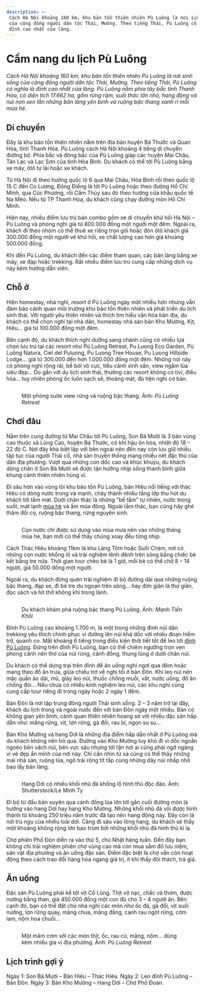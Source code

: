 ```yaml
---
description: >-
 Cách Hà Nội khoảng 160 km, khu bản tồn thiên nhiên Pù Luông là nơi sinh sống
 của cộng đồng người dân tộc Thái, Mường. Theo tiếng Thái, Pù Luông có nghĩa là
 đỉnh cao nhất của làng.
---
```


# Cẩm nang du lịch Pù Luông

_Cách Hà Nội khoảng 160 km, khu bản tồn thiên nhiên Pù Luông là nơi sinh sống của cộng đồng người dân tộc Thái, Mường. Theo tiếng Thái, Pù Luông có nghĩa là đỉnh cao nhất của làng. Pù Luông nằm phía tây bắc tỉnh Thanh Hóa, có diện tích 17.662 ha, gồm rừng rậm, suối thác lớn nhỏ, hang động và núi non xen lẫn những bản làng yên bình và ruộng bậc thang xanh rì mỗi mùa hè._

## Di chuyển

Đây là khu bảo tồn thiên nhiên nằm trên địa bàn huyện Bá Thước và Quan Hóa, tỉnh Thanh Hóa. Pù Luông cách Hà Nội khoảng 4 tiếng di chuyển đường bộ. Phía bắc và đông bắc của Pù Luông giáp các huyện Mai Châu, Tân Lạc và Lạc Sơn của tỉnh Hòa Bình. Du khách có thể tới Pù Luông bằng xe máy, ôtô tự lái hoặc xe khách.

Từ Hà Nội đi theo hướng quốc lộ 6 qua Mai Châu, Hòa Bình rồi theo quốc lộ 15 C đến Co Lương, Đông Điểng là tới Pù Luông hoặc theo đường Hồ Chí Minh, qua Cúc Phương, rồi Cẩm Thủy sau đó theo hướng cửa khẩu quốc tế Na Mèo. Nếu từ TP Thanh Hóa, du khách cũng chạy đường mòn Hồ Chí Minh.

Hiện nay, nhiều điểm lưu trú bán combo gồm xe di chuyển khứ hồi Hà Nội – Pù Luông và phòng nghỉ giá từ 800.000 đồng một người một đêm. Ngoài ra, khách đi theo nhóm có thể thuê xe riêng trọn gói hoặc đón ôtô khách giá 300.000 đồng một người vé khứ hồi, xe chất lượng cao hơn giá khoảng 500.000 đồng.

Khi đến Pù Luông, du khách đến các điểm tham quan, các bản làng bằng xe máy, xe đạp hoặc trekking. Rất nhiều điểm lưu trú cung cấp những dịch vụ này kèm hướng dẫn viên.

## Chỗ ở

Hiện homestay, nhà nghỉ, resort ở Pù Luông ngày một nhiều hơn nhưng vẫn đảm bảo cảnh quan môi trường khu bảo tồn thiên nhiên và phát triển du lịch sinh thái. Với người yêu thiên nhiên và thích tìm hiểu văn hóa bản địa, du khách có thể chọn nghỉ tại nhà dân, homestay nhà sàn bản Kho Mường, Kịt, Hiêu… giá từ 100.000 đồng một đêm.

Bên cạnh đó, du khách thích nghỉ dưỡng sang chảnh cũng có nhiều lựa chọn lưu trú tại các resort như Pù Luông Retreat, Pu Luong Eco Garden, Pù Luông Natura, Ciel del Puluong, Pu Luong Tree House, Pu Luong Hillside Lodge… giá từ 300.000 đến hơn 1.000.000 đồng một đêm. Những nơi này có phòng nghỉ rộng rãi, bể bơi vô cực, tiểu cảnh xinh xắn, view ngắm lúa siêu đẹp… Do gắn với du lịch sinh thái, thường các resort không có tivi, điều hòa… tuy nhiên phòng ốc luôn sạch sẽ, thoáng mát, đủ tiện nghi cơ bản.

<figure><img src="https://i1-dulich.vnecdn.net/2022/05/10/Puluong-retreat-Vietnam-suite-9873-4442-1652156188.jpg?w=0&#x26;h=0&#x26;q=100&#x26;dpr=1&#x26;fit=crop&#x26;s=J02mUl-Q2yBLQnDYTSGcKA" alt=""><figcaption><p>Một phòng suite view rừng và ruộng bậc thang. Ảnh: <em>Pù Luông Retreat</em></p></figcaption></figure>

## Chơi đâu

Nằm trên cung đường từ Mai Châu tới Pù Luông, Son Bá Mười là 3 bản vùng cao thuộc xã Lũng Cao, huyện Bá Thước, có khí hậu ôn hòa, nhiệt độ 18 – 22 độ C. Nơi đây khá biệt lập với bên ngoài nên đến nay còn lưu giữ nhiều tập tục của người Thái cổ, nhà sàn truyền thống mang nhiều nét đặc thù của dân địa phương. Vượt qua những con dốc cao và khúc khuỷu, du khách dừng chân ở Son Bá Mười sẽ được tận hưởng nhịp sống thanh bình giữa khung cảnh thiên nhiên hùng vĩ.

Đi sâu hơn vào vùng lõi khu bảo tồn Pù Luông, bản Hiêu nổi tiếng với thác Hiêu có dòng nước trong và mạnh, chảy thành nhiều tầng lớp thu hút du khách tới tắm mát. Dưới chân thác là những "bể tắm" tự nhiên, nước trong suốt, mát lạnh [mùa hè](https://vnexpress.net/5-trai-nghiem-tron-nong-he-o-pu-luong-4274204) và ấm mùa đông. Ngoài tắm thác, bạn cũng hãy ghé thăm đồi cọ, ruộng bậc thang, rừng nguyên sinh.

<figure><img src="https://i1-dulich.vnecdn.net/2022/05/10/coong-nuoc-Pu-Luong-8623-16509-2066-1606-1652156190.jpg?w=0&#x26;h=0&#x26;q=100&#x26;dpr=1&#x26;fit=crop&#x26;s=0O1MAz940SvYi0KOfA4_Eg" alt=""><figcaption><p>Cọn nước chỉ được sử dụng vào mùa mưa nên vào những tháng mùa hè, bạn mới có thể thấy chúng xoay đều từng nhịp.</p></figcaption></figure>

Cách Thác Hiêu khoảng 11km là khu Làng Tôm hoặc Suối Chàm, nơi có những cọn nước khổng lồ và trải nghiệm lênh đênh trên sông bằng chiếc bè kết bằng tre nứa. Thời gian tour chèo bè là 1 giờ, mỗi bè có thể chở 8 – 14 người, giá 50.000 đồng một người.

Ngoài ra, du khách đừng quên trải nghiệm đi bộ đường dài qua những ruộng bậc thang, đạp xe, đi bè tre du ngoạn trên sông… hay đơn giản là thư giãn, đọc sách và hít thở không khí trong lành.

<figure><img src="https://i1-dulich.vnecdn.net/2022/05/10/IMG-8425-6814-1598604199-1242-7544-2267-1652156190.jpg?w=0&#x26;h=0&#x26;q=100&#x26;dpr=1&#x26;fit=crop&#x26;s=9ZoGyzEqLzfDDwL9JuFyxw" alt=""><figcaption><p>Du khách khám phá ruộng bậc thang Pù Luông. Ảnh: <em>Mạnh Tiến Khôi</em></p></figcaption></figure>

Đỉnh Pù Luông cao khoảng 1.700 m, là một trong những đỉnh núi dân trekking yêu thích chinh phục vì đường lên núi khá dốc với nhiều đoạn hiểm trở, quanh co. Mất khoảng 6 tiếng trong điều kiện thời tiết tốt để leo tới [đỉnh Pù Luông](https://vnexpress.net/mua-vang-tren-dinh-pu-luong-xu-thanh-3302069). Đứng trên đỉnh Pù Luông, bạn có thể chiêm ngưỡng trọn vẹn phong cảnh nên thơ của núi rừng, cánh đồng, thung lũng ở dưới chân núi.

Du khách có thể dựng trại trên đỉnh để ăn uống nghỉ ngơi qua đêm hoặc mang theo đồ ăn trưa, giữa chiều trở về nghỉ tối ở bản Đôn. Khi leo núi nên mặc quần áo dài, mũ, giày leo núi, thuốc chống muỗi, vắt, nước uống, đồ ăn chống đói… Nếu chưa có nhiều kinh nghiệm leo núi, các khu nghỉ cũng cung cấp tour riêng đi trong ngày hoặc 2 ngày 1 đêm.

Bản Đôn là nơi tập trung đông người Thái sinh sống. 2 – 3 năm trở lại đây, khách du lịch trong và ngoài nước đến với bản Đôn ngày một nhiều. Bản có không gian yên bình, cảnh quan thiên nhiên hoang sơ với nhiều đặc sản hấp dẫn như: măng rừng, vịt, lợn rừng, gà đồi, rau bí, ngọn su su…

Bản Kho Mường và hang Dơi là những địa điểm hấp dẫn nhất ở Pù Luông mà du khách không nên bỏ qua. Đường vào Kho Mường tuy khó đi vì dốc ngoằn ngoèo bên vách núi, bên vực sâu nhưng tới tận nơi ai cũng phải ngỡ ngàng vì vẻ đẹp ẩn mình của nơi này. Chỉ cần nhìn từ xa cũng có thể thấy những mái nhà sàn, ruộng lúa, ngô trải rộng tít tắp cùng những dãy núi nhấp nhô bao lấy bản làng.

<figure><img src="https://i1-dulich.vnecdn.net/2022/05/10/vne-puluong-le-minh-ty-1593504-2774-6368-1652156192.jpg?w=0&#x26;h=0&#x26;q=100&#x26;dpr=1&#x26;fit=crop&#x26;s=9CuFp6ztKIxjVuEBK0Q7vg" alt=""><figcaption><p>Hang Dơi có nhiều khối nhũ đá khổng lồ hình thù độc đáo. Ảnh: Shutterstock/Le Minh Ty</p></figcaption></figure>

Đi bộ từ đầu bản xuyên qua cánh đồng lúa lớn tới gần cuối đường mòn là hướng vào hang Dơi hay hang Kho Mường. Những khối nhũ đá vôi được hình thành từ khoảng 250 triệu năm trước đã tạo nên hang động này. Đây còn là nơi trú ngụ của nhiều loài dơi. Càng đi sâu vào lòng hang, du khách sẽ thấy một khoảng không rộng lớn bao trùm bởi những khối nhũ đá hình thù kì lạ.

Chợ phiên Phố Đòn diễn ra vào thứ 5, chủ Nhật hàng tuần. Đến đây bạn không chỉ trải nghiệm phiên chợ vùng cao mà còn mua sắm đồ lưu niệm, sản vật địa phương và ăn uống đặc sản. Điểm đặc biệt là chợ vẫn còn hoạt động theo cách trao đổi hàng hóa ngang giá trị, ít khi thấy đòi thách, trả giá.

## Ăn uống

Đặc sản Pù Luông phải kể tới vịt Cổ Lũng. Thịt vịt nạc, chắc và thơm, được nướng bằng than, giá 450.000 đồng một con đủ cho 3 – 4 người ăn. Bên cạnh đó, bạn có thể đặt chủ nhà nghỉ các món như ốc đá, gà đồi, vịt suối nướng, lợn rừng quay, măng chua, măng đắng, canh rau ngót rừng, cơm lam, nộm hoa chuối…

<figure><img src="https://i1-dulich.vnecdn.net/2022/05/10/94831856-1111074992587362-7019-3459-6770-1652156193.jpg?w=0&#x26;h=0&#x26;q=100&#x26;dpr=1&#x26;fit=crop&#x26;s=riPxVvDeReD1BAGrlCgaEw" alt=""><figcaption><p>Một mâm cơm với các món thịt, ốc, rau củ, mặng, nộm… dùng kèm nhiều gia vị địa phương. Ảnh: <em>Pù Luông Retreat</em></p></figcaption></figure>

## Lịch trình gợi ý

Ngày 1: Son Bá Mười – Bản Hiêu – Thác Hiêu.
Ngày 2: Leo đỉnh Pù Luông – Bản Đôn.
Ngày 3: Bản Kho Mường – Hang Dơi – Chợ Phố Đoàn.